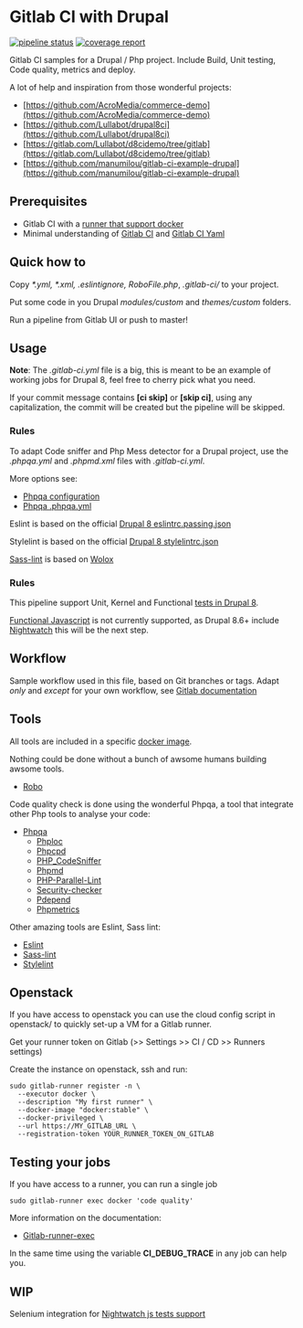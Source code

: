 # Gitlab CI with Drupal

[![pipeline status](https://gitlab.com/mog33/gitlab-ci-drupal/badges/master/pipeline.svg)](https://gitlab.com/mog33/gitlab-ci-drupal/commits/master) [![coverage report](https://gitlab.com/mog33/gitlab-ci-drupal/badges/testing/coverage.svg)](https://gitlab.com/mog33/gitlab-ci-drupal/commits/testing)

Gitlab CI samples for a Drupal / Php project. Include Build, Unit testing, Code
quality, metrics and deploy.

A lot of help and inspiration from those wonderful projects:

- [https://github.com/AcroMedia/commerce-demo](https://github.com/AcroMedia/commerce-demo)
- [https://github.com/Lullabot/drupal8ci](https://github.com/Lullabot/drupal8ci)
- [https://gitlab.com/Lullabot/d8cidemo/tree/gitlab](https://gitlab.com/Lullabot/d8cidemo/tree/gitlab)
- [https://github.com/manumilou/gitlab-ci-example-drupal](https://github.com/manumilou/gitlab-ci-example-drupal)

## Prerequisites

- Gitlab CI with a [runner that support docker](https://docs.gitlab.com/runner/)
- Minimal understanding of [Gitlab CI](https://about.gitlab.com/features/gitlab-ci-cd/) and [Gitlab CI Yaml](https://docs.gitlab.com/ee/ci/yaml)

## Quick how to

Copy _*.yml, *.xml, .eslintignore, RoboFile.php_, _.gitlab-ci/_ to your project.

Put some code in you Drupal _modules/custom_ and _themes/custom_ folders.

Run a pipeline from Gitlab UI or push to master!

## Usage

**Note**: The _.gitlab-ci.yml_ file is a big, this is meant to be an example of
working jobs for Drupal 8, feel free to cherry pick what you need.

If your commit message contains **[ci skip]** or **[skip ci]**, using any
capitalization, the commit will be created but the pipeline will be skipped.

### Rules

To adapt Code sniffer and Php Mess detector for a Drupal project, use the
_.phpqa.yml_ and _.phpmd.xml_ files with _.gitlab-ci.yml_.

More options see:

- [Phpqa configuration](https://github.com/EdgedesignCZ/phpqa#advanced-configuration---phpqayml)
- [Phpqa .phpqa.yml](https://github.com/EdgedesignCZ/phpqa/blob/master/.phpqa.yml)

Eslint is based on the official [Drupal 8 eslintrc.passing.json](https://cgit.drupalcode.org/drupal/tree/core/.eslintrc.passing.json)

Stylelint is based on the official [Drupal 8 stylelintrc.json](https://cgit.drupalcode.org/drupal/tree/core/.stylelintrc.json)

[Sass-lint](./.sass-lint.yml) is based on [Wolox](https://github.com/Wolox/frontend-bootstrap/blob/master/.sass-lint.yml)

### Rules

This pipeline support Unit, Kernel and Functional [tests in Drupal 8](https://www.drupal.org/docs/8/testing/types-of-tests-in-drupal-8).

[Functional Javascript](https://www.drupal.org/docs/8/phpunit/phpunit-javascript-testing-tutorial) is not currently supported, as Drupal 8.6+ include [Nightwatch](https://www.drupal.org/docs/8/testing/javascript-testing-using-nightwatch) this will be the next step.

## Workflow

Sample workflow used in this file, based on Git branches or tags.
Adapt _only_ and _except_ for your own workflow, see [Gitlab documentation](https://docs.gitlab.com/ee/ci/yaml/#only-and-except-simplified)

## Tools

All tools are included in a specific [docker image](https://gitlab.com/mog33/drupal8ci).

Nothing could be done without a bunch of awsome humans building awsome tools.

- [Robo](https://robo.li)

Code quality check is done using the wonderful Phpqa, a tool that integrate
other Php tools to analyse your code:

- [Phpqa](https://github.com/EdgedesignCZ/phpqa)
  - [Phploc](https://github.com/sebastianbergmann/phploc)
  - [Phpcpd](https://github.com/sebastianbergmann/phpcpd)
  - [PHP_CodeSniffer](https://github.com/squizlabs/PHP_CodeSniffer)
  - [Phpmd](https://github.com/phpmd/phpmd)
  - [PHP-Parallel-Lint](https://github.com/JakubOnderka/PHP-Parallel-Lint)
  - [Security-checker](https://github.com/sensiolabs/security-checker)
  - [Pdepend](https://pdepend.org/)
  - [Phpmetrics](https://www.phpmetrics.org)

Other amazing tools are Eslint, Sass lint:

- [Eslint](https://eslint.org/)
- [Sass-lint](https://github.com/sasstools/sass-lint)
- [Stylelint](https://github.com/stylelint/stylelint)

## Openstack

If you have access to openstack you can use the cloud config script in openstack/ to quickly set-up a VM for a Gitlab runner.

Get your runner token on Gitlab (>> Settings >> CI / CD >> Runners settings)

Create the instance on openstack, ssh and run:

```shell
sudo gitlab-runner register -n \
  --executor docker \
  --description "My first runner" \
  --docker-image "docker:stable" \
  --docker-privileged \
  --url https://MY_GITLAB_URL \
  --registration-token YOUR_RUNNER_TOKEN_ON_GITLAB
```

## Testing your jobs

If you have access to a runner, you can run a single job

```shell
sudo gitlab-runner exec docker 'code quality'
```

More information on the documentation:

- [Gitlab-runner-exec](https://docs.gitlab.com/runner/commands/#gitlab-runner-exec)

In the same time using the variable __CI_DEBUG_TRACE__ in any job can help you.

## WIP

Selenium integration for [Nightwatch js tests support](https://www.drupal.org/docs/8/testing/javascript-testing-using-nightwatch)